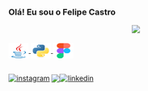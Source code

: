 ### Olá! Eu sou o Felipe Castro
<div align="center">
  <a href="https://github.com/felipejmcastro">
  <img height="180em" src="https://github-readme-stats.vercel.app/api?username=felipejmcastro&show_icons=false&theme=tokyonight&include_all_commits=true&count_private=true"/>
  </div>
  
<div style="display: inline_block"><br>
 
  <img align="center" alt="Felipe-JV" height="30" width="40" src="https://raw.githubusercontent.com/devicons/devicon/master/icons/java/java-original.svg">
  <img align="center" alt="Felipe-Python" height="30" width="40" src="https://raw.githubusercontent.com/devicons/devicon/master/icons/python/python-original.svg">
  <img align="center" alt="Felipe-Figma" height="30" width="40" src="https://raw.githubusercontent.com/devicons/devicon/master/icons/figma/figma-original.svg">
</div>
  
##
  
<div>
  <a href="https://instagram.com/felipejmcastro" ><img align="center" src="https://img.shields.io/badge/felipejmcastro-05122A?style=flat&logo=instagram" alt="instagram"/></a>
 	<a href = "mailto:felipejose.vila1@gmail.com" ><img align="center" src="https://img.shields.io/badge/felipecastro-05122A?style=flat&logo=gmail" 
  <a href="https://www.linkedin.com/in/felipe-castro-66918a227/" ><img align="center" src="https://img.shields.io/badge/felipecastro-05122A?style=flat&logo=linkedin" alt="linkedin"/>
</div>
 
  
  
